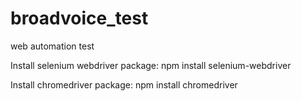# broadvoice_test
web automation test


Install selenium webdriver package:
npm install selenium-webdriver


Install chromedriver package:
npm install chromedriver